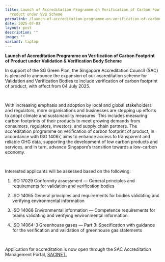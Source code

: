 ```yaml
---
title: Launch of Accreditation Programme on Verification of Carbon Footprint of
  Product under VVB Scheme
permalink: /launch-of-accreditation-programme-on-verification-of-carbon-footprint-of-product-under-vvb-scheme/
date: 2025-07-03
layout: post
description: ""
image: ""
variant: tiptap
---
```

<p><strong>Launch of Accreditation Programme on Verification of Carbon Footprint of Product under Validation &amp; Verification Body&nbsp;Scheme</strong>
</p>
<p>In support of the SG Green Plan,&nbsp;the Singapore Accreditation Council
(SAC) is pleased to announce the expansion of our&nbsp;accreditation scheme
for Validation and Verification Bodies to include verification of carbon
footprint of product, with effect from 04 July 2025.</p>
<p>&nbsp;</p>
<p>With increasing emphasis and adoption by local and global stakeholders
and regulators, more organisations and businesses are stepping up efforts
to adopt climate and sustainability measures. This includes measuring carbon
footprints of their products to meet growing demands from consumers, regulators,
investors, and supply chain partners. The accreditation programme on verification
of carbon footprint of product, in accordance with ISO 14067, aims to enhance
access to transparent and reliable GHG data, supporting the development
of low carbon products and services, and in turn, advance Singapore’s transition
towards a low-carbon economy.</p>
<p>&nbsp;</p>
<p>Interested applicants will be assessed based on the following:</p>
<ol data-tight="true" class="tight">
<li>
<p>ISO 17029 Conformity assessment — General principles and requirements
for validation and verification bodies</p>
</li>
<li>
<p>ISO 14065 General principles and requirements for bodies validating and
verifying environmental information</p>
</li>
<li>
<p>ISO 14066 Environmental information — Competence requirements for teams
validating and verifying environmental information</p>
</li>
<li>
<p>ISO 14064-3 Greenhouse gases — Part 3: Specification with guidance for
the verification and validation of greenhouse gas statements</p>
</li>
</ol>
<p>&nbsp;</p>
<p>Application for accreditation is now open through the SAC Accreditation
Management Portal, <a href="https://sacinet2.enterprisesg.gov.sg/" rel="noopener noreferrer nofollow" target="_blank"><u>SACINET</u></a><u>.</u>
</p>